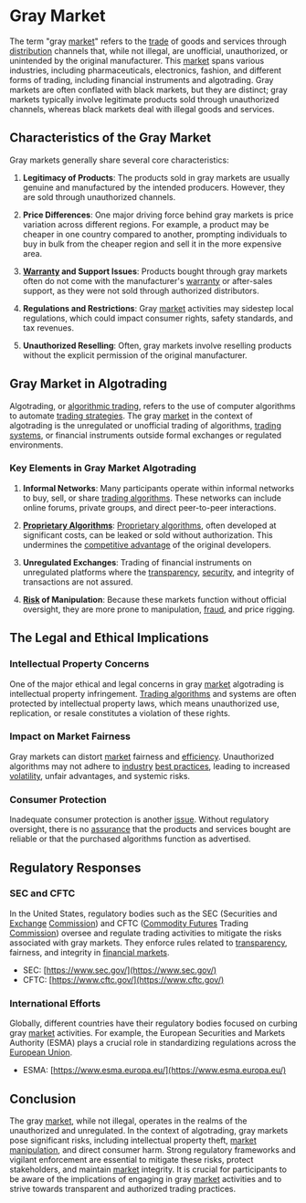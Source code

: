 # Gray Market

The term "gray [market](../m/market.md)" refers to the [trade](../t/trade.md) of goods and services through [distribution](../d/distribution.md) channels that, while not illegal, are unofficial, unauthorized, or unintended by the original manufacturer. This [market](../m/market.md) spans various industries, including pharmaceuticals, electronics, fashion, and different forms of trading, including financial instruments and algotrading. Gray markets are often conflated with black markets, but they are distinct; gray markets typically involve legitimate products sold through unauthorized channels, whereas black markets deal with illegal goods and services. 

## Characteristics of the Gray Market

Gray markets generally share several core characteristics:

1. **Legitimacy of Products**: The products sold in gray markets are usually genuine and manufactured by the intended producers. However, they are sold through unauthorized channels.
  
2. **Price Differences**: One major driving force behind gray markets is price variation across different regions. For example, a product may be cheaper in one country compared to another, prompting individuals to buy in bulk from the cheaper region and sell it in the more expensive area.

3. **[Warranty](../w/warranty.md) and Support Issues**: Products bought through gray markets often do not come with the manufacturer's [warranty](../w/warranty.md) or after-sales support, as they were not sold through authorized distributors.

4. **Regulations and Restrictions**: Gray [market](../m/market.md) activities may sidestep local regulations, which could impact consumer rights, safety standards, and tax revenues.

5. **Unauthorized Reselling**: Often, gray markets involve reselling products without the explicit permission of the original manufacturer.

## Gray Market in Algotrading

Algotrading, or [algorithmic trading](../a/accountability.md), refers to the use of computer algorithms to automate [trading strategies](../t/trading_strategies.md). The gray [market](../m/market.md) in the context of algotrading is the unregulated or unofficial trading of algorithms, [trading systems](../t/trading_systems.md), or financial instruments outside formal exchanges or regulated environments. 

### Key Elements in Gray Market Algotrading

1. **Informal Networks**: Many participants operate within informal networks to buy, sell, or share [trading algorithms](../t/trading_algorithms.md). These networks can include online forums, private groups, and direct peer-to-peer interactions.

2. **[Proprietary Algorithms](../p/proprietary_algorithms.md)**: [Proprietary algorithms](../p/proprietary_algorithms.md), often developed at significant costs, can be leaked or sold without authorization. This undermines the [competitive advantage](../c/competitive_advantage.md) of the original developers.

3. **Unregulated Exchanges**: Trading of financial instruments on unregulated platforms where the [transparency](../t/transparency.md), [security](../s/security.md), and integrity of transactions are not assured.

4. **[Risk](../r/risk.md) of Manipulation**: Because these markets function without official oversight, they are more prone to manipulation, [fraud](../f/fraud.md), and price rigging.

## The Legal and Ethical Implications

### Intellectual Property Concerns

One of the major ethical and legal concerns in gray [market](../m/market.md) algotrading is intellectual property infringement. [Trading algorithms](../t/trading_algorithms.md) and systems are often protected by intellectual property laws, which means unauthorized use, replication, or resale constitutes a violation of these rights.

### Impact on Market Fairness

Gray markets can distort [market](../m/market.md) fairness and [efficiency](../e/efficiency.md). Unauthorized algorithms may not adhere to [industry](../i/industry.md) [best practices](../b/best_practices.md), leading to increased [volatility](../v/volatility.md), unfair advantages, and systemic risks.

### Consumer Protection

Inadequate consumer protection is another [issue](../i/issue.md). Without regulatory oversight, there is no [assurance](../a/assurance.md) that the products and services bought are reliable or that the purchased algorithms function as advertised.

## Regulatory Responses

### SEC and CFTC

In the United States, regulatory bodies such as the SEC (Securities and [Exchange](../e/exchange.md) [Commission](../c/commission.md)) and CFTC ([Commodity Futures](../c/commodity_futures.md) Trading [Commission](../c/commission.md)) oversee and regulate trading activities to mitigate the risks associated with gray markets. They enforce rules related to [transparency](../t/transparency.md), fairness, and integrity in [financial markets](../f/financial_market.md).

- SEC: [https://www.sec.gov/](https://www.sec.gov/)
- CFTC: [https://www.cftc.gov/](https://www.cftc.gov/)

### International Efforts

Globally, different countries have their regulatory bodies focused on curbing gray [market](../m/market.md) activities. For example, the European Securities and Markets Authority (ESMA) plays a crucial role in standardizing regulations across the [European Union](../e/european_union_(eu).md).

- ESMA: [https://www.esma.europa.eu/](https://www.esma.europa.eu/)

## Conclusion

The gray [market](../m/market.md), while not illegal, operates in the realms of the unauthorized and unregulated. In the context of algotrading, gray markets pose significant risks, including intellectual property theft, [market manipulation](../m/market_manipulation.md), and direct consumer harm. Strong regulatory frameworks and vigilant enforcement are essential to mitigate these risks, protect stakeholders, and maintain [market](../m/market.md) integrity. It is crucial for participants to be aware of the implications of engaging in gray [market](../m/market.md) activities and to strive towards transparent and authorized trading practices.